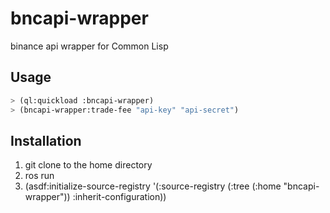 # bncapi-wrapper

binance api wrapper for Common Lisp

## Usage

```lisp
> (ql:quickload :bncapi-wrapper)
> (bncapi-wrapper:trade-fee "api-key" "api-secret")
```
## Installation

1. git clone to the home directory
2. ros run
3. (asdf:initialize-source-registry '(:source-registry (:tree (:home "bncapi-wrapper")) :inherit-configuration)) 
